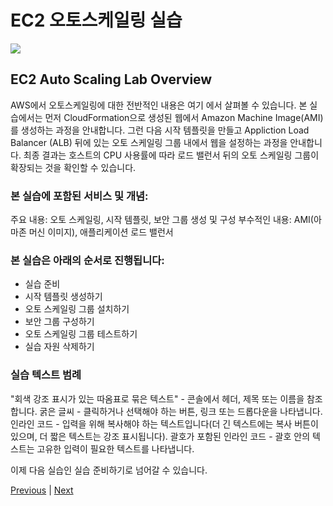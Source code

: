 # EC2 오토스케일링 실습

![](../../../../../images/AS\_icon.png)

## EC2 Auto Scaling Lab Overview

AWS에서 오토스케일링에 대한 전반적인 내용은 여기 에서 살펴볼 수 있습니다. 본 실습에서는 먼저 CloudFormation으로 생성된 웹에서 Amazon Machine Image(AMI)를 생성하는 과정을 안내합니다. 그런 다음 시작 템플릿을 만들고 Appliction Load Balancer (ALB) 뒤에 있는 오토 스케일링 그룹 내에서 웹을 설정하는 과정을 안내합니다. 최종 결과는 호스트의 CPU 사용률에 따라 로드 밸런서 뒤의 오토 스케일링 그룹이 확장되는 것을 확인할 수 있습니다.

### 본 실습에 포함된 서비스 및 개념:

주요 내용: 오토 스케일링, 시작 템플릿, 보안 그룹 생성 및 구성 부수적인 내용: AMI(아마존 머신 이미지), 애플리케이션 로드 밸런서

### 본 실습은 아래의 순서로 진행됩니다:

* 실습 준비
* 시작 템플릿 생성하기
* 오토 스케일링 그룹 설치하기
* 보안 그룹 구성하기
* 오토 스케일링 그룹 테스트하기
* 실습 자원 삭제하기

### 실습 텍스트 범례

"회색 강조 표시가 있는 따옴표로 묶은 텍스트" - 콘솔에서 헤더, 제목 또는 이름을 참조합니다. 굵은 글씨 - 클릭하거나 선택해야 하는 버튼, 링크 또는 드롭다운을 나타냅니다. 인라인 코드 - 입력을 위해 복사해야 하는 텍스트입니다(더 긴 텍스트에는 복사 버튼이 있으며, 더 짧은 텍스트는 강조 표시됩니다). 괄호가 포함된 인라인 코드 - 괄호 안의 텍스트는 고유한 입력이 필요한 텍스트를 나타냅니다.

이제 다음 실습인 실습 준비하기로 넘어갈 수 있습니다.

[Previous](../) | [Next](1-ec2-as.md)
